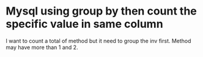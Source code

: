 
# Mysql using group by then count the specific value in same column

I want to count a total of method but it need to group the inv first.
Method may have more than 1 and 2.


        